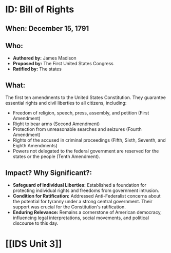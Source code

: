 # ID: Bill of Rights
## When: December 15, 1791
## Who: 
* **Authored by:** James Madison 
* **Proposed by:**  The First United States Congress
* **Ratified by:** The states 

## What:
The first ten amendments to the United States Constitution. They guarantee essential rights and civil liberties to all citizens, including: 
* Freedom of religion, speech, press, assembly, and petition (First Amendment)
* Right to bear arms (Second Amendment)
* Protection from unreasonable searches and seizures (Fourth Amendment)
* Rights of the accused in criminal proceedings (Fifth, Sixth, Seventh, and Eighth Amendments)
* Powers not delegated to the federal government are reserved for the states or the people (Tenth Amendment). 

## Impact? Why Significant?: 
* **Safeguard of Individual Liberties:** Established a foundation for protecting individual rights and freedoms from government intrusion.
* **Condition for Ratification:** Addressed Anti-Federalist concerns about the potential for tyranny under a strong central government. Their support was crucial for the Constitution's ratification.
* **Enduring Relevance:** Remains a cornerstone of American democracy, influencing legal interpretations, social movements, and political discourse to this day.  

# [[IDS Unit 3]]